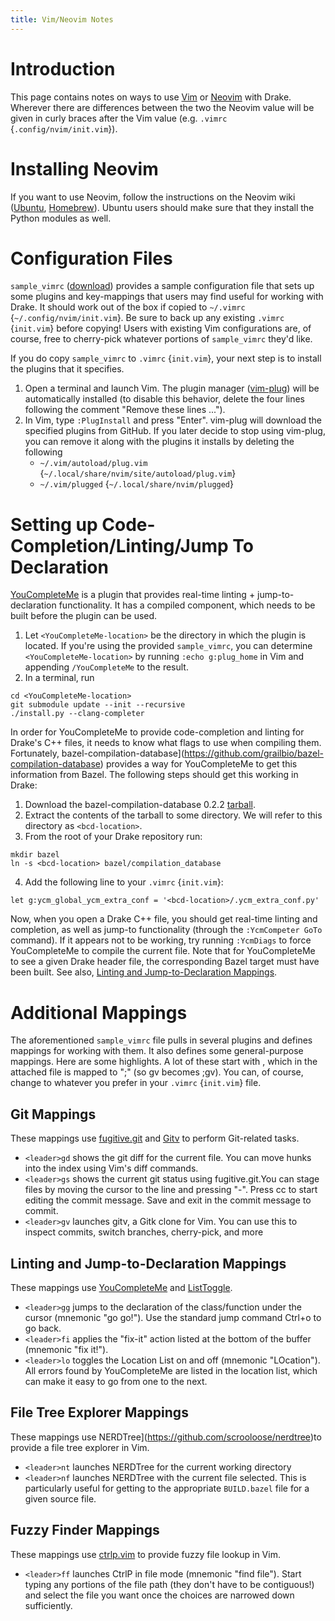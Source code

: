 ```yaml
---
title: Vim/Neovim Notes
---
```



# Introduction


This page contains notes on ways to use [Vim](https://www.vim.org/) or
[Neovim](https://neovim.io/) with Drake. Wherever there are differences
between the two the Neovim value will be given in curly braces after the Vim
value (e.g. ``.vimrc`` {``.config/nvim/init.vim``}).

# Installing Neovim

If you want to use Neovim, follow the instructions on the Neovim wiki
([Ubuntu](https://github.com/neovim/neovim/wiki/Installing-Neovim#ubuntu),
[Homebrew](https://github.com/neovim/neovim/wiki/Installing-Neovim#homebrew-macos--linuxbrew-linux)).
Ubuntu users should make sure that they install the Python modules as well.

# Configuration Files

``sample_vimrc`` ([download](/downloads/sample_vimrc)) provides a sample
configuration file that sets up some plugins and key-mappings that users may
find useful for working with Drake. It should work out of the box if copied
to ``~/.vimrc`` {``~/.config/nvim/init.vim``}. Be sure to back up any existing
``.vimrc`` {``init.vim``} before copying! Users with existing Vim
configurations are, of course, free to cherry-pick whatever portions of
``sample_vimrc`` they'd like.

If you do copy ``sample_vimrc`` to ``.vimrc`` {``init.vim``}, your next step
is to install the plugins that it specifies.

1. Open a terminal and launch Vim. The plugin manager
   ([vim-plug](https://github.com/junegunn/vim-plug)) will be automatically
   installed (to disable this behavior, delete the four lines following the
   comment "Remove these lines ...").
2. In Vim, type ``:PlugInstall`` and press "Enter". vim-plug will download
   the specified plugins from GitHub. If you later decide to stop using
   vim-plug, you can remove it along with the plugins it installs by
   deleting the following
      * ``~/.vim/autoload/plug.vim``
         {``~/.local/share/nvim/site/autoload/plug.vim``}
      * ``~/.vim/plugged`` {``~/.local/share/nvim/plugged``}

# Setting up Code-Completion/Linting/Jump To Declaration

[YouCompleteMe](https://github.com/Valloric/YouCompleteMe) is a plugin that
provides real-time linting + jump-to-declaration functionality. It has a
compiled component, which needs to be built before the plugin can be used.

1. Let ``<YouCompleteMe-location>`` be the directory in which the plugin is
  located. If you're using the provided ``sample_vimrc``, you can determine
  ``<YouCompleteMe-location>`` by running ``:echo g:plug_home`` in Vim and
  appending ``/YouCompleteMe`` to the result.
2. In a terminal, run
```
cd <YouCompleteMe-location>
git submodule update --init --recursive
./install.py --clang-completer
```

In order for YouCompleteMe to provide code-completion and linting for Drake's
C++ files, it needs to know what flags to use when compiling them. Fortunately,
bazel-compilation-database](https://github.com/grailbio/bazel-compilation-database) provides a way for
YouCompleteMe to get this information from Bazel. The following steps should
get this working in Drake:

1. Download the bazel-compilation-database 0.2.2
  [tarball](https://github.com/grailbio/bazel-compilation-database/archive/0.2.2.tar.gz).
2. Extract the contents of the tarball to some directory. We will refer to
  this directory as ``<bcd-location>``.
3. From the root of your Drake repository run:
```
mkdir bazel
ln -s <bcd-location> bazel/compilation_database
```
4. Add the following line to your ``.vimrc`` {``init.vim``}:
```
let g:ycm_global_ycm_extra_conf = '<bcd-location>/.ycm_extra_conf.py'
```

Now, when you open a Drake C++ file, you should get real-time linting and
completion, as well as jump-to functionality (through the ``:YcmCompeter GoTo``
command). If it appears not to be working, try running ``:YcmDiags`` to force
YouCompleteMe to compile the current file. Note that for YouCompleteMe to see
a given Drake header file, the corresponding Bazel target must have been built.
See also, [Linting and Jump-to-Declaration Mappings](#linting-and-jump-to-declaration-mappings).

# Additional Mappings

The aforementioned ``sample_vimrc`` file pulls in several plugins and defines
mappings for working with them. It also defines some general-purpose mappings.
Here are some highlights. A lot of these start with <leader>, which in the
attached file is mapped to ";" (so <leader>gv becomes ;gv). You can, of course,
change <leader> to whatever you prefer in your ``.vimrc`` {``init.vim``} file.

## Git Mappings

These mappings use [fugitive.git](https://github.com/tpope/vim-fugitive) and
[Gitv](https://github.com/gregsexton/gitv) to perform Git-related tasks.

* ``<leader>gd`` shows the git diff for the current file. You can move hunks into
   the index using Vim's diff commands.
* ``<leader>gs`` shows the current git status using fugitive.git.You can stage
   files by moving the cursor to the line and pressing "-". Press cc to start
   editing the commit message. Save and exit in the commit message to commit.
* ``<leader>gv`` launches gitv, a Gitk clone for Vim. You can use this to inspect
   commits, switch branches, cherry-pick, and more

## Linting and Jump-to-Declaration Mappings

These mappings use [YouCompleteMe](https://github.com/Valloric/YouCompleteMe)
and [ListToggle](https://github.com/Valloric/ListToggle).

* ``<leader>gg`` jumps to the declaration of the class/function under the cursor
   (mnemonic "go go!"). Use the standard jump command Ctrl+o to go back.
* ``<leader>fi`` applies the "fix-it" action listed at the bottom of the buffer
   (mnemonic "fix it!").
* ``<leader>lo`` toggles the Location List on and off (mnemonic "LOcation"). All
   errors found by YouCompleteMe are listed in the location list, which can
   make it easy to go from one to the next.

## File Tree Explorer Mappings

These mappings use NERDTree](https://github.com/scrooloose/nerdtree)to
provide a file tree explorer in Vim.

* ``<leader>nt`` launches NERDTree for the current working directory
* ``<leader>nf`` launches NERDTree with the current file selected. This is
   particularly useful for getting to the appropriate ``BUILD.bazel`` file for a
   given source file.

## Fuzzy Finder Mappings

These mappings use [ctrlp.vim](https://github.com/ctrlpvim/ctrlp.vim) to
provide fuzzy file lookup in Vim.

* ``<leader>ff`` launches CtrlP in file mode (mnemonic "find file"). Start typing
   any portions of the file path (they don't have to be contiguous!) and select
   the file you want once the choices are narrowed down sufficiently.
